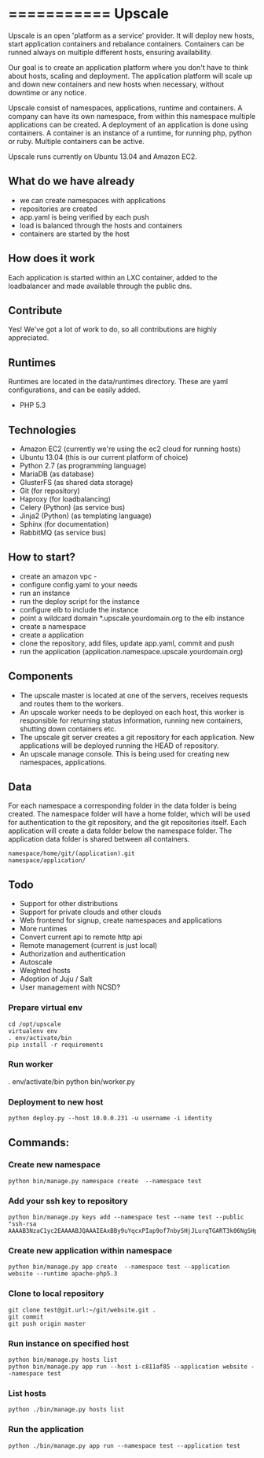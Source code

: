 ===========
Upscale
=========== 
Upscale is an open 'platform as a service' provider. It will deploy new hosts, start application containers and rebalance containers. Containers can be runned always on multiple different hosts, ensuring availability.

Our goal is to create an application platform where you don't have to think about hosts, scaling and deployment. The application platform will scale up and down new containers and new hosts when necessary, without downtime or any notice.
 
Upscale consist of namespaces, applications, runtime and containers. A company can have its own namespace, from within this namespace multiple applications can be created. A deployment of an application is done using containers. A container is an instance of a runtime, for running php, python or ruby. Multiple containers can be active.

Upscale runs currently on Ubuntu 13.04 and Amazon EC2.

## What do we have already
- we can create namespaces with applications
- repositories are created 
- app.yaml is being verified by each push
- load is balanced through the hosts and containers
- containers are started by the host

## How does it work
Each application is started within an LXC container, added to the loadbalancer and made available through the public dns.

## Contribute
Yes! We've got a lot of work to do, so all contributions are highly appreciated.

## Runtimes
Runtimes are located in the data/runtimes directory. These are yaml configurations, and can be easily added.
- PHP 5.3

## Technologies
- Amazon EC2 (currently we're using the ec2 cloud for running hosts)
- Ubuntu 13.04 (this is our current platform of choice)
- Python 2.7 (as programming language)
- MariaDB (as database)
- GlusterFS (as shared data storage)
- Git (for repository)
- Haproxy (for loadbalancing)
- Celery (Python) (as service bus)
- Jinja2 (Python) (as templating language)
- Sphinx (for documentation)
- RabbitMQ (as service bus)

## How to start?
- create an amazon vpc - 
- configure config.yaml to your needs
- run an instance
- run the deploy script for the instance
- configure elb to include the instance
- point a wildcard domain \*.upscale.yourdomain.org to the elb instance
- create a namespace
- create a application
- clone the repository, add files, update app.yaml, commit and push
- run the application (application.namespace.upscale.yourdomain.org)

## Components
- The upscale master is located at one of the servers, receives requests and routes them to the workers.
- An upscale worker needs to be deployed on each host, this worker is responsible for returning status information, running new containers, shutting down containers etc.
- The upscale git server creates a git repository for each application. New applications will be deployed running the HEAD of repository.
- An upscale manage console. This is being used for creating new namespaces, applications.

## Data
For each namespace a corresponding folder in the data folder is being created. The namespace folder will have a home folder, which will be used for authentication to the git repository, and the git repositories itself. Each application will create a data folder below the namespace folder. The application data folder is shared between all containers.

```
namespace/home/git/(application).git
namespace/application/
```

## Todo
- Support for other distributions
- Support for private clouds and other clouds
- Web frontend for signup, create namespaces and applications
- More runtimes
- Convert current api to remote http api
- Remote management (current is just local)
- Authorization and authentication
- Autoscale
- Weighted hosts 
- Adoption of Juju / Salt
- User management with NCSD?

### Prepare virtual env
```
cd /opt/upscale
virtualenv env
. env/activate/bin
pip install -r requirements
```

### Run worker 
. env/activate/bin
python bin/worker.py

### Deployment to new host
```
python deploy.py --host 10.0.0.231 -u username -i identity
```

## Commands:
### Create new namespace
```
python bin/manage.py namespace create  --namespace test 
```
### Add your ssh key to repository
```
python bin/manage.py keys add --namespace test --name test --public "ssh-rsa AAAAB3NzaC1yc2EAAAABJQAAAIEAxBBy9uYqcxPIap9of7nbySHjJLurqTGART3k06NgSHpVvjotNMdMrz+NArijlTLunQD/5sxCxlIXHg2uXH2ECni0bfK/fC6TWWAmUuHcIdELfUTxark7CmalWG8BV39w6UYqGH0/nQfHgq4lRxSitrpWW90UCk2oJ0PvxNbrhnk="
```

### Create new application within namespace
```
python bin/manage.py app create  --namespace test --application website --runtime apache-php5.3
```

### Clone to local repository
```
git clone test@git.url:~/git/website.git . 
git commit
git push origin master
```

### Run instance on specified host 
```
python bin/manage.py hosts list
python bin/manage.py app run --host i-c811af85 --application website --namespace test 
```
### List hosts
```
python ./bin/manage.py hosts list
```
### Run the application
```
python ./bin/manage.py app run --namespace test --application test
```
